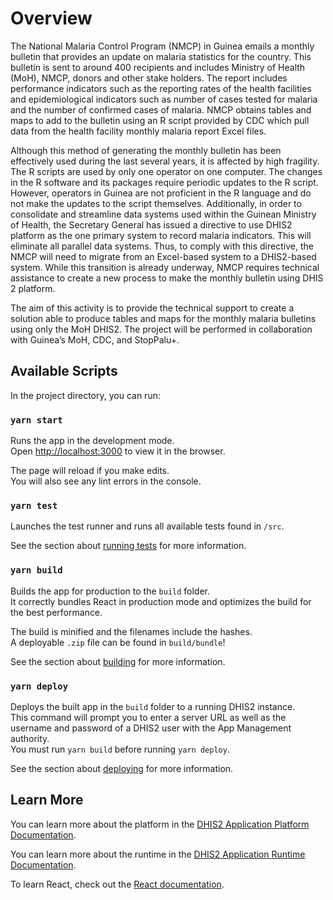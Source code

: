 # Overview

The National Malaria Control Program (NMCP) in Guinea emails a monthly bulletin that provides an update on malaria statistics for the country. This bulletin is sent to around 400 recipients and includes Ministry of Health (MoH), NMCP, donors and other stake holders. The report includes performance indicators such as the reporting rates of the health facilities and epidemiological indicators such as number of cases tested for malaria and the number of confirmed cases of malaria.  NMCP obtains tables and maps to add to the bulletin using an R script provided by CDC which pull data from the health facility monthly malaria report Excel files. 

Although this method of generating the monthly bulletin has been effectively used during the last several years, it is affected by high fragility. The R scripts are used by only one operator on one computer. The changes in the R software and its packages require periodic updates to the R script. However, operators in Guinea are not proficient in the R language and do not make the updates to the script themselves. Additionally, in order to consolidate and streamline data systems used within the Guinean Ministry of Health, the Secretary General has issued a directive to use DHIS2 platform as the one primary system to record malaria indicators. This will eliminate all parallel data systems. Thus, to comply with this directive, the NMCP will need to migrate from an Excel-based system to a DHIS2-based system. While this transition is already underway, NMCP requires technical assistance to create a new process to make the monthly bulletin using DHIS 2 platform. 

The aim of this activity is to provide the technical support to create a solution able to produce tables and maps for the monthly malaria bulletins using only the MoH DHIS2. The project will be performed in collaboration with Guinea’s MoH, CDC, and StopPalu+. 



## Available Scripts

In the project directory, you can run:

### `yarn start`

Runs the app in the development mode.<br />
Open [http://localhost:3000](http://localhost:3000) to view it in the browser.

The page will reload if you make edits.<br />
You will also see any lint errors in the console.

### `yarn test`

Launches the test runner and runs all available tests found in `/src`.<br />

See the section about [running tests](https://platform.dhis2.nu/#/scripts/test) for more information.

### `yarn build`

Builds the app for production to the `build` folder.<br />
It correctly bundles React in production mode and optimizes the build for the best performance.

The build is minified and the filenames include the hashes.<br />
A deployable `.zip` file can be found in `build/bundle`!

See the section about [building](https://platform.dhis2.nu/#/scripts/build) for more information.

### `yarn deploy`

Deploys the built app in the `build` folder to a running DHIS2 instance.<br />
This command will prompt you to enter a server URL as well as the username and password of a DHIS2 user with the App Management authority.<br/>
You must run `yarn build` before running `yarn deploy`.<br />

See the section about [deploying](https://platform.dhis2.nu/#/scripts/deploy) for more information.

## Learn More

You can learn more about the platform in the [DHIS2 Application Platform Documentation](https://platform.dhis2.nu/).

You can learn more about the runtime in the [DHIS2 Application Runtime Documentation](https://runtime.dhis2.nu/).

To learn React, check out the [React documentation](https://reactjs.org/).
